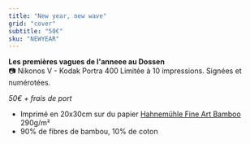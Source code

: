 ```yaml
---
title: "New year, new wave"
grid: "cover"
subtitle: "50€"
sku: "NEWYEAR"
---
```

**Les premières vagues de l'anneee au Dossen**  
📷 Nikonos V - Kodak Portra 400
Limitée à 10 impressions. Signées et numérotées.

*50€ + frais de port*

- Imprimé en 20x30cm sur du papier [Hahnemühle Fine Art Bamboo](https://www.hahnemuehle.com/fr/digital-fineart/les-papiers-a-jet-dencre-fineart/natural-line/p/Product/show/202/1036.html) 290g/m²
- 90% de fibres de bambou, 10% de coton


